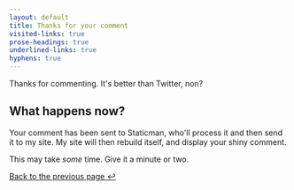 ```yaml
---
layout: default
title: Thanks for your comment
visited-links: true
prose-headings: true
underlined-links: true
hyphens: true
---
```


Thanks for commenting. It's better than Twitter, non?

## What happens now?

Your comment has been sent to Staticman, who'll process it and then send it to my site. My site will then rebuild itself, and display your shiny comment.

This may take _some_ time. Give it a minute or two.

<a id="back-link" href="#" rel="previous" onclick="document.getElementById( 'back-link' ).href = document.referrer">Back to the previous page ↩️</a>

